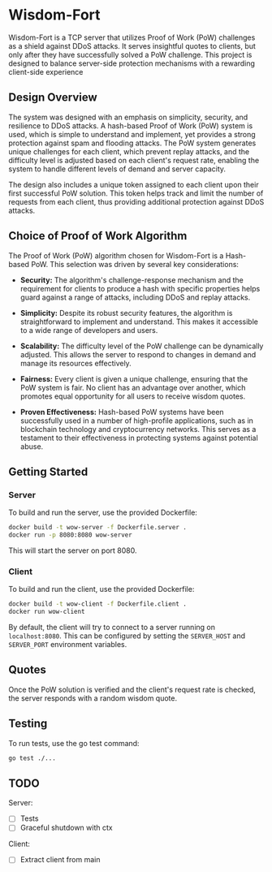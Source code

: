 # Wisdom-Fort

Wisdom-Fort is a TCP server that utilizes Proof of Work (PoW) challenges as a shield against DDoS attacks. It serves insightful quotes to clients, but only after they have successfully solved a PoW challenge. This project is designed to balance server-side protection mechanisms with a rewarding client-side experience

## Design Overview

The system was designed with an emphasis on simplicity, security, and resilience to DDoS attacks. A hash-based Proof of Work (PoW) system is used, which is simple to understand and implement, yet provides a strong protection against spam and flooding attacks. The PoW system generates unique challenges for each client, which prevent replay attacks, and the difficulty level is adjusted based on each client's request rate, enabling the system to handle different levels of demand and server capacity.

The design also includes a unique token assigned to each client upon their first successful PoW solution. This token helps track and limit the number of requests from each client, thus providing additional protection against DDoS attacks.

## Choice of Proof of Work Algorithm

The Proof of Work (PoW) algorithm chosen for Wisdom-Fort is a Hash-based PoW. This selection was driven by several key considerations:

- **Security:** The algorithm's challenge-response mechanism and the requirement for clients to produce a hash with specific properties helps guard against a range of attacks, including DDoS and replay attacks.

- **Simplicity:** Despite its robust security features, the algorithm is straightforward to implement and understand. This makes it accessible to a wide range of developers and users.

- **Scalability:** The difficulty level of the PoW challenge can be dynamically adjusted. This allows the server to respond to changes in demand and manage its resources effectively.

- **Fairness:** Every client is given a unique challenge, ensuring that the PoW system is fair. No client has an advantage over another, which promotes equal opportunity for all users to receive wisdom quotes.

- **Proven Effectiveness:** Hash-based PoW systems have been successfully used in a number of high-profile applications, such as in blockchain technology and cryptocurrency networks. This serves as a testament to their effectiveness in protecting systems against potential abuse.

## Getting Started

### Server

To build and run the server, use the provided Dockerfile:

```sh
docker build -t wow-server -f Dockerfile.server .
docker run -p 8080:8080 wow-server
```

This will start the server on port 8080.

### Client

To build and run the client, use the provided Dockerfile:

```sh
docker build -t wow-client -f Dockerfile.client .
docker run wow-client
```

By default, the client will try to connect to a server running on `localhost:8080`. This can be configured by setting the `SERVER_HOST` and `SERVER_PORT` environment variables.

## Quotes

Once the PoW solution is verified and the client's request rate is checked, the server responds with a random wisdom quote.

## Testing

To run tests, use the go test command:

```sh
go test ./...
```

## TODO

Server:
- [ ] Tests
- [ ] Graceful shutdown with ctx

Client:
- [ ] Extract client from main